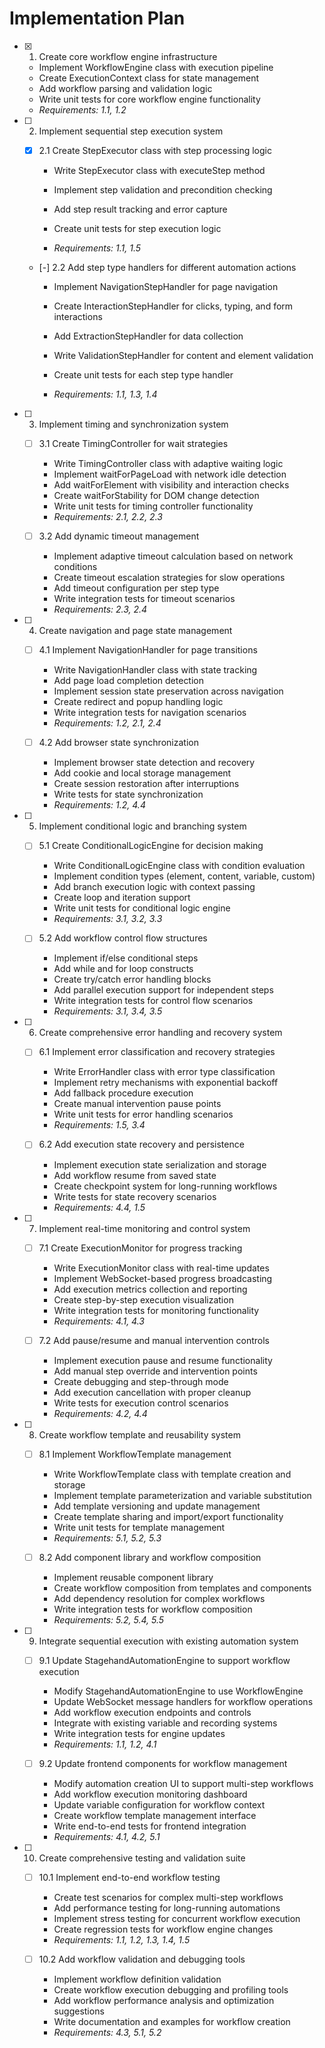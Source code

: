 # Implementation Plan

- [x] 1. Create core workflow engine infrastructure




  - Implement WorkflowEngine class with execution pipeline
  - Create ExecutionContext class for state management
  - Add workflow parsing and validation logic
  - Write unit tests for core workflow engine functionality
  - _Requirements: 1.1, 1.2_




- [ ] 2. Implement sequential step execution system
  - [x] 2.1 Create StepExecutor class with step processing logic


    - Write StepExecutor class with executeStep method
    - Implement step validation and precondition checking


    - Add step result tracking and error capture
    - Create unit tests for step execution logic
    - _Requirements: 1.1, 1.5_

  - [-] 2.2 Add step type handlers for different automation actions

    - Implement NavigationStepHandler for page navigation
    - Create InteractionStepHandler for clicks, typing, and form interactions


    - Add ExtractionStepHandler for data collection
    - Write ValidationStepHandler for content and element validation
    - Create unit tests for each step type handler
    - _Requirements: 1.1, 1.3, 1.4_

- [ ] 3. Implement timing and synchronization system
  - [ ] 3.1 Create TimingController for wait strategies
    - Write TimingController class with adaptive waiting logic
    - Implement waitForPageLoad with network idle detection
    - Add waitForElement with visibility and interaction checks
    - Create waitForStability for DOM change detection
    - Write unit tests for timing controller functionality
    - _Requirements: 2.1, 2.2, 2.3_

  - [ ] 3.2 Add dynamic timeout management
    - Implement adaptive timeout calculation based on network conditions
    - Create timeout escalation strategies for slow operations
    - Add timeout configuration per step type
    - Write integration tests for timeout scenarios
    - _Requirements: 2.3, 2.4_

- [ ] 4. Create navigation and page state management
  - [ ] 4.1 Implement NavigationHandler for page transitions
    - Write NavigationHandler class with state tracking
    - Add page load completion detection
    - Implement session state preservation across navigation
    - Create redirect and popup handling logic
    - Write integration tests for navigation scenarios
    - _Requirements: 1.2, 2.1, 2.4_

  - [ ] 4.2 Add browser state synchronization
    - Implement browser state detection and recovery
    - Add cookie and local storage management
    - Create session restoration after interruptions
    - Write tests for state synchronization
    - _Requirements: 1.2, 4.4_

- [ ] 5. Implement conditional logic and branching system
  - [ ] 5.1 Create ConditionalLogicEngine for decision making
    - Write ConditionalLogicEngine class with condition evaluation
    - Implement condition types (element, content, variable, custom)
    - Add branch execution logic with context passing
    - Create loop and iteration support
    - Write unit tests for conditional logic engine
    - _Requirements: 3.1, 3.2, 3.3_

  - [ ] 5.2 Add workflow control flow structures
    - Implement if/else conditional steps
    - Add while and for loop constructs
    - Create try/catch error handling blocks
    - Add parallel execution support for independent steps
    - Write integration tests for control flow scenarios
    - _Requirements: 3.1, 3.4, 3.5_

- [ ] 6. Create comprehensive error handling and recovery system
  - [ ] 6.1 Implement error classification and recovery strategies
    - Write ErrorHandler class with error type classification
    - Implement retry mechanisms with exponential backoff
    - Add fallback procedure execution
    - Create manual intervention pause points
    - Write unit tests for error handling scenarios
    - _Requirements: 1.5, 3.4_

  - [ ] 6.2 Add execution state recovery and persistence
    - Implement execution state serialization and storage
    - Add workflow resume from saved state
    - Create checkpoint system for long-running workflows
    - Write tests for state recovery scenarios
    - _Requirements: 4.4, 1.5_

- [ ] 7. Implement real-time monitoring and control system
  - [ ] 7.1 Create ExecutionMonitor for progress tracking
    - Write ExecutionMonitor class with real-time updates
    - Implement WebSocket-based progress broadcasting
    - Add execution metrics collection and reporting
    - Create step-by-step execution visualization
    - Write integration tests for monitoring functionality
    - _Requirements: 4.1, 4.3_

  - [ ] 7.2 Add pause/resume and manual intervention controls
    - Implement execution pause and resume functionality
    - Add manual step override and intervention points
    - Create debugging and step-through mode
    - Add execution cancellation with proper cleanup
    - Write tests for execution control scenarios
    - _Requirements: 4.2, 4.4_

- [ ] 8. Create workflow template and reusability system
  - [ ] 8.1 Implement WorkflowTemplate management
    - Write WorkflowTemplate class with template creation and storage
    - Implement template parameterization and variable substitution
    - Add template versioning and update management
    - Create template sharing and import/export functionality
    - Write unit tests for template management
    - _Requirements: 5.1, 5.2, 5.3_



  - [ ] 8.2 Add component library and workflow composition
    - Implement reusable component library
    - Create workflow composition from templates and components
    - Add dependency resolution for complex workflows
    - Write integration tests for workflow composition
    - _Requirements: 5.2, 5.4, 5.5_

- [ ] 9. Integrate sequential execution with existing automation system
  - [ ] 9.1 Update StagehandAutomationEngine to support workflow execution
    - Modify StagehandAutomationEngine to use WorkflowEngine
    - Update WebSocket message handlers for workflow operations
    - Add workflow execution endpoints and controls
    - Integrate with existing variable and recording systems
    - Write integration tests for engine updates
    - _Requirements: 1.1, 1.2, 4.1_



  - [ ] 9.2 Update frontend components for workflow management
    - Modify automation creation UI to support multi-step workflows
    - Add workflow execution monitoring dashboard
    - Update variable configuration for workflow context
    - Create workflow template management interface
    - Write end-to-end tests for frontend integration
    - _Requirements: 4.1, 4.2, 5.1_

- [ ] 10. Create comprehensive testing and validation suite
  - [ ] 10.1 Implement end-to-end workflow testing
    - Create test scenarios for complex multi-step workflows
    - Add performance testing for long-running automations
    - Implement stress testing for concurrent workflow execution
    - Create regression tests for workflow engine changes
    - _Requirements: 1.1, 1.2, 1.3, 1.4, 1.5_

  - [ ] 10.2 Add workflow validation and debugging tools
    - Implement workflow definition validation
    - Create workflow execution debugging and profiling tools
    - Add workflow performance analysis and optimization suggestions
    - Write documentation and examples for workflow creation
    - _Requirements: 4.3, 5.1, 5.2_